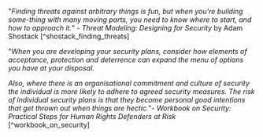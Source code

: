 "*Finding threats against arbitrary things is fun, but when you're building some-thing with many moving parts, you need to know where to start, and how to approach it.*" - _Threat Modeling: Designing for Security_ by Adam Shostack [^shostack_finding_threats]

"*When you are developing your security plans, consider how elements of acceptance, protection and deterrence can expand the menu of options you have at your disposal.*

*Also, where there is an organisational commitment and culture of security the individual is more likely to adhere to agreed security measures. The risk of individual security plans is that they become personal good intentions that get thrown out when things are hectic.*"- _Workbook on Security: Practical Steps for Human Rights Defenders at Risk_ [^workbook_on_security]
